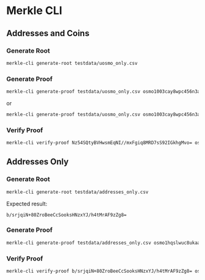 # Merkle CLI

## Addresses and Coins

### Generate Root
```bash
merkle-cli generate-root testdata/uosmo_only.csv
```

### Generate Proof
```bash
merkle-cli generate-proof testdata/uosmo_only.csv osmo1003cay8wpc456n3adq785xn0r0pqvmfxlakpxh9442uosmo --print
```

or

```bash
merkle-cli generate-proof testdata/uosmo_only.csv osmo1003cay8wpc456n3adq785xn0r0pqvmfxlakpxh9442uosmo testdata/proof_data.json
```

### Verify Proof
```bash
merkle-cli verify-proof Nz54SQtyBVHwsmEqNI//mxFgiq8MRD7sS92IGkhgMvo= osmo1003cay8wpc456n3adq785xn0r0pqvmfxlakpxh9442uosmo testdata/proof_data.json
```

## Addresses Only

### Generate Root

```bash
merkle-cli generate-root testdata/addresses_only.csv
```

Expected result:
```
b/srjqiN+80ZroBeeCcSooksHNzxYJ/h4tMrAF9zZg8=
```

### Generate Proof

```bash
merkle-cli generate-proof testdata/addresses_only.csv osmo1hqslwuc8ukaaaxfmahgnquyqx3w0tmrluwxmxj testdata/proof_data_addresses_only.json
```

### Verify Proof

```bash
merkle-cli verify-proof b/srjqiN+80ZroBeeCcSooksHNzxYJ/h4tMrAF9zZg8= osmo1hqslwuc8ukaaaxfmahgnquyqx3w0tmrluwxmxj testdata/proof_data_addresses_only.json
```

